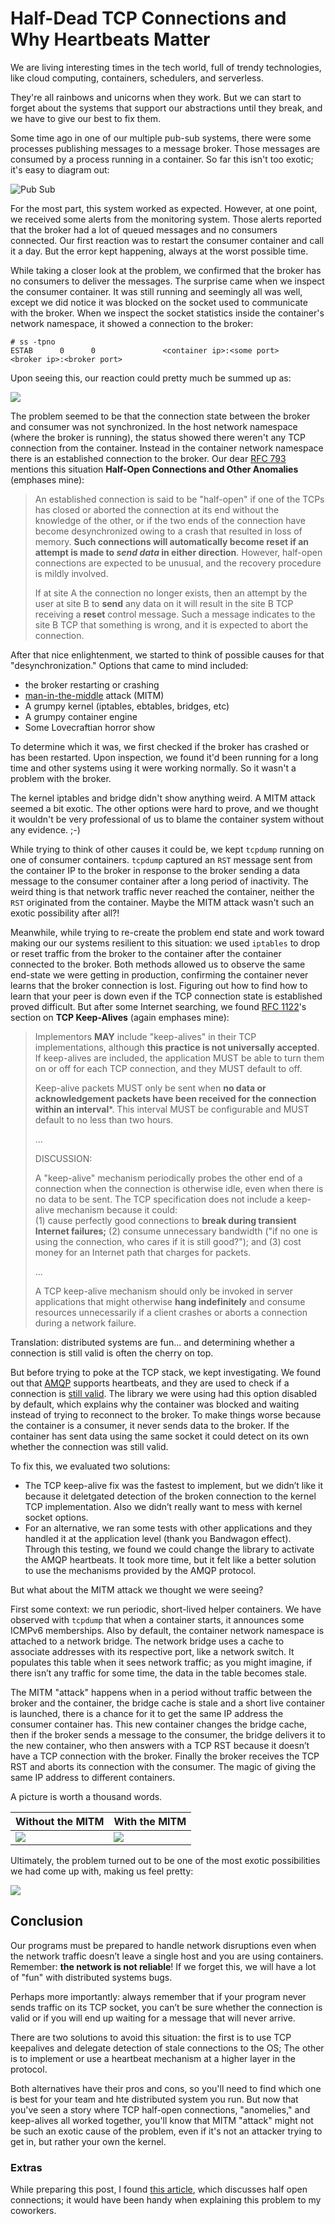 # Half-Dead TCP Connections and Why Heartbeats Matter

We are living interesting times in the tech world, full of trendy technologies, like cloud computing, containers, schedulers, and serverless.

They're all rainbows and unicorns when they work. But we can start to forget about the systems that support our abstractions until they break, and we have to give our best to fix them.

Some time ago in one of our multiple pub-sub systems, there were some processes publishing messages to a message broker. Those messages are consumed by a process running in a container. So far this isn't too exotic; it's easy to diagram out:

![Pub Sub](https://github.com/aebm/sysadvent_2017/blob/master/images/pub_sub.png)

For the most part, this system worked as expected. However, at one point, we received some alerts from the monitoring system. Those alerts reported that the broker had a lot of queued messages and no consumers connected.  Our first reaction was to restart the consumer container and call it a day. But the error kept happening, always at the worst possible time.

While taking a closer look at the problem, we confirmed that the broker has no consumers to deliver the messages. The surprise came when we inspect the consumer container. It was still running and seemingly all was well, except we did notice it was blocked on the socket used to communicate with the broker. When we inspect the socket statistics inside the container's network namespace, it showed a connection to the broker:

```
# ss -tpno
ESTAB      0      0               <container ip>:<some port>         <broker ip>:<broker port>
```

Upon seeing this, our reaction could pretty much be summed up as:

![](https://media.giphy.com/media/l3q2K5jinAlChoCLS/giphy.gif)

The problem seemed to be that the connection state between the broker and consumer was not synchronized. In the host network namespace (where the broker is running), the status showed there weren't any TCP connection from the container. Instead in the container network namespace there is an established connection to the broker. Our dear [RFC 793](https://tools.ietf.org/html/rfc793#page-33) mentions this situation **Half-Open Connections and Other Anomalies** (emphases mine):

> An established connection is said to be  "half-open" if one of the TCPs has closed or aborted the connection at its end
> without the knowledge of the other, or if the two ends of the connection have become desynchronized owing to a crash that
> resulted in loss of memory.  **Such connections will automatically become reset if an attempt is made to *send data* in
> either direction**. However, half-open connections are expected to be unusual, and the recovery procedure is mildly
> involved.
>
> If at site A the connection no longer exists, then an attempt by the user at site B to **send** any data on it will 
> result in the site B TCP receiving a **reset** control message.  Such a message indicates to the site B TCP that something
> is wrong, and it is expected to abort the connection.

After that nice enlightenment, we started to think of possible causes for that "desynchronization." Options that came to mind included:

* the broker restarting or crashing
* [man-in-the-middle](https://en.wikipedia.org/wiki/Man-in-the-middle_attack) attack (MITM)
* A grumpy kernel (iptables, ebtables, bridges, etc)
* A grumpy container engine
* Some Lovecraftian horror show

To determine which it was, we first checked if the broker has crashed or has been restarted. Upon inspection, we found it'd been running for a long time and other systems using it were working normally. So it wasn't a problem with the broker.

The kernel iptables and bridge didn't show anything weird. A MITM attack seemed a bit exotic. The other options were hard to prove, and we thought it wouldn't be very professional of us to blame the container system without any evidence. ;-)

While trying to think of other causes it could be, we kept `tcpdump` running on one of consumer containers. `tcpdump` captured an `RST` message sent from the container IP to the broker in response to the broker sending a data message to the consumer container after a long period of inactivity. The weird thing is that network traffic never reached the container, neither the `RST` originated from the container. Maybe the MITM attack wasn't such an exotic possibility after all?!

Meanwhile, while trying to re-create the problem end state and work toward making our our systems resilient to this situation: we used `iptables` to drop or reset traffic from the broker to the container after the container connected to the broker. Both methods allowed us to observe the same end-state we were getting in production, confirming the container never learns that the broker connection is lost. Figuring out how to find how to learn that your peer is down even if the TCP connection state is established proved difficult. But after some Internet searching, we found  [RFC 1122](https://tools.ietf.org/html/rfc1122#page-101)'s section on **TCP Keep-Alives** (again emphases mine):

> Implementors **MAY** include "keep-alives" in their TCP implementations, although **this practice is not universally
> accepted**.  If keep-alives are included, the application MUST be able to turn them on or off for each TCP connection, and
> they MUST default to off.
>
> Keep-alive packets MUST only be sent when **no data or acknowledgement packets have been received for the connection within
> an interval***.  This interval MUST be configurable and MUST default to no less than two hours.
>
> ...
>
> DISCUSSION:
>
>   A "keep-alive" mechanism periodically probes the other end of a connection when the connection is otherwise idle, even 
>   when there is no data to be sent.  The TCP specification does not include a keep-alive mechanism because it could:  
>   (1) cause perfectly good connections to **break during transient Internet failures;** (2) consume unnecessary bandwidth 
>   ("if no one is using the connection, who cares if it is still good?"); and (3) cost money for an Internet path that
>   charges for packets.
>
> ...
>
>   A TCP keep-alive mechanism should only be invoked in server applications that might otherwise **hang indefinitely** and
>   consume resources unnecessarily if a client crashes or aborts a connection during a network failure.

Translation: distributed systems are fun... and determining whether a connection is still valid is often the cherry on top.

But before trying to poke at the TCP stack, we kept investigating. We found out that [AMQP](https://en.wikipedia.org/wiki/Advanced_Message_Queuing_Protocol) supports heartbeats, and they are used to check if a connection is [still valid](https://www.rabbitmq.com/heartbeats.html).  The library we were using had this option disabled by default, which explains why the container was blocked and waiting instead of trying to reconnect to the broker. To make things worse because the container is a consumer, it never sends data to the broker. If the container has sent data using the same socket it could detect on its own whether the connection was still valid.

To fix this, we evaluated two solutions:

* The TCP keep-alive fix was the fastest to implement, but we didn’t like it because it deletgated detection of the broken connection to the kernel TCP implementation. Also we didn’t really want to mess with kernel socket options.
* For an alternative, we ran some tests with other applications and they handled it at the application level (thank you Bandwagon effect). Through this testing, we found we could change the library to activate the AMQP heartbeats. It took more time, but it felt like a better solution to use the mechanisms provided by the AMQP protocol.

But what about the MITM attack we thought we were seeing?

First some context: we run periodic, short-lived helper containers. We have observed with `tcpdump` that when a container starts, it announces some ICMPv6 memberships. Also by default, the container network namespace is attached to a network bridge. The network bridge uses a cache to associate addresses with its respective port, like a network switch. It populates this table when it sees network traffic; as you might imagine, if there isn’t any traffic for some time, the data in the table becomes stale.

The MITM "attack" happens when in a period without traffic between the broker and the container, the bridge cache is stale and a short live container is launched, there is a chance for it to get the same IP address the consumer container has. This new container changes the bridge cache, then if the broker sends a message to the consumer, the bridge delivers it to the new container, who then answers with a TCP RST because it doesn’t have a TCP connection with the broker. Finally the broker receives the TCP RST and aborts its connection with the consumer. The magic of giving the same IP address to different containers.

A picture is worth a thousand words.

| Without the MITM | With the MITM |
| ---------------- | ------------- |
| ![](https://github.com/aebm/sysadvent_2017/raw/master/images/working.png) | ![](https://github.com/aebm/sysadvent_2017/raw/master/images/mitm.png) |

Ultimately, the problem turned out to be one of the most exotic possibilities we had come up with, making us feel pretty:

![](https://media.giphy.com/media/l378rrt5tAawaCQ9i/giphy.gif)
 
## Conclusion

Our programs must be prepared to handle network disruptions even when the network traffic doesn’t leave a single host and you are using containers. Remember: **the network is not reliable**! If we forget this, we will have a lot of "fun" with distributed systems bugs.

Perhaps more importantly: always remember that if your program never sends traffic on its TCP socket, you can’t be sure whether the connection is valid or if you will end up waiting for a message that will never arrive.

There are two solutions to avoid this situation: the first is to use TCP keepalives and delegate detection of stale connections to the OS; The other is to implement or use a heartbeat mechanism at a higher layer in the protocol.

Both alternatives have their pros and cons, so you'll need to find which one is best for your team and hte distributed system you run. But now that you've seen a story where TCP half-open connections, "anomelies," and keep-alives all worked together, you'll know that MITM "attack" might not be such an exotic cause of the problem, even if it's not an attacker trying to get in, but rather your own the kernel.

### Extras

While preparing this post, I found [this article](https://blog.stephencleary.com/2009/05/detection-of-half-open-dropped.html), which discusses half open connections; it would have been handy when explaining this problem to my coworkers.
